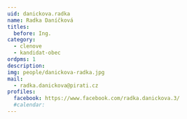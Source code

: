 ```yaml
---
uid: danickova.radka
name: Radka Daníčková
titles:
  before: Ing.
category:
  - clenove
  - kandidat-obec
ordpms: 1
description: 
img: people/danickova-radka.jpg
mail:
  - radka.danickova@pirati.cz
profiles:
  facebook: https://www.facebook.com/radka.danickova.3/
  #calendar: 
---
```


